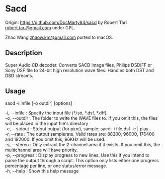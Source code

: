 # Sacd

Origin: https://github.com/DocMarty84/sacd by Robert Tari <robert.tari@gmail.com> under GPL. 

Zhao Wang <zhaow.km@gmail.com> ported to macOS.

## Description
Super Audio CD decoder. 
Converts SACD image files, Philips DSDIFF or Sony DSF file to 24-bit high resolution wave files. Handles both DST and DSD streams.

## Usage

sacd -i infile [-o outdir] [options]

  -i, --infile         : Specify the input file (*.iso, *.dsf, *.dff)  
  -o, --outdir         : The folder to write the WAVE files to. If you omit
                         this, the files will be placed in the input file's
                         directory  
  -c, --stdout         : Stdout output (for pipe), sample:
                         sacd -i file.dsf -c | play -  
  -r, --rate           : The output samplerate.
                         Valid rates are: 88200, 96000, 176400 and 192000.
                         If you omit this, 96KHz will be used.  
  -s, --stereo         : Only extract the 2-channel area if it exists.
                         If you omit this, the multichannel area will have priority.  
  -p, --progress       : Display progress to new lines. Use this if you intend
                         to parse the output through a script. This option only
                         lists either one progress percentage per line, or one
                         status/error message.  
  -h, --help           : Show this help message  

